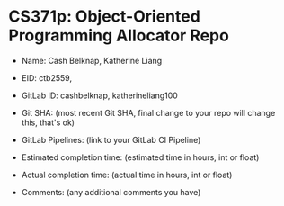 # CS371p: Object-Oriented Programming Allocator Repo

* Name: Cash Belknap, Katherine Liang

* EID: ctb2559, 

* GitLab ID: cashbelknap, katherineliang100

* Git SHA: (most recent Git SHA, final change to your repo will change this, that's ok)

* GitLab Pipelines: (link to your GitLab CI Pipeline)

* Estimated completion time: (estimated time in hours, int or float)

* Actual completion time: (actual time in hours, int or float)

* Comments: (any additional comments you have)
